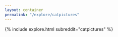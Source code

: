 ```yaml
---
layout: container
permalink: "/explore/catpictures"
---
```


<link rel="stylesheet" type="text/css" href="/static/css/explore.css">
{% include explore.html subreddit="catpictures" %}
